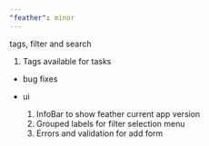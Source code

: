 ```yaml
---
"feather": minor
---
```


tags, filter and search

1. Tags available for tasks

- bug fixes

- ui
    1.  InfoBar to show feather current app version
    2.  Grouped labels for filter selection menu
    3.  Errors and validation for add form

